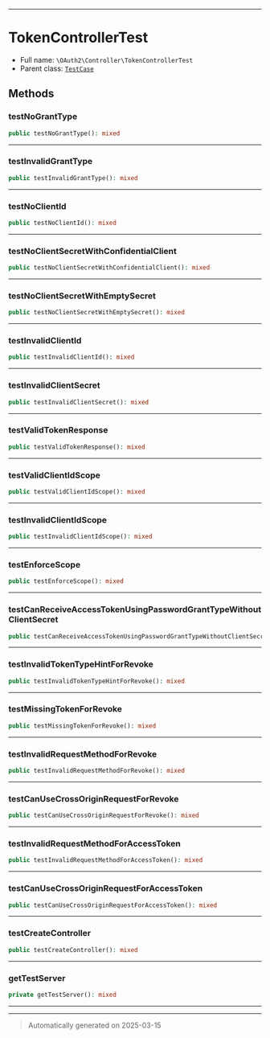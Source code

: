 ***

# TokenControllerTest





* Full name: `\OAuth2\Controller\TokenControllerTest`
* Parent class: [`TestCase`](../../PHPUnit/Framework/TestCase.md)




## Methods


### testNoGrantType



```php
public testNoGrantType(): mixed
```












***

### testInvalidGrantType



```php
public testInvalidGrantType(): mixed
```












***

### testNoClientId



```php
public testNoClientId(): mixed
```












***

### testNoClientSecretWithConfidentialClient



```php
public testNoClientSecretWithConfidentialClient(): mixed
```












***

### testNoClientSecretWithEmptySecret



```php
public testNoClientSecretWithEmptySecret(): mixed
```












***

### testInvalidClientId



```php
public testInvalidClientId(): mixed
```












***

### testInvalidClientSecret



```php
public testInvalidClientSecret(): mixed
```












***

### testValidTokenResponse



```php
public testValidTokenResponse(): mixed
```












***

### testValidClientIdScope



```php
public testValidClientIdScope(): mixed
```












***

### testInvalidClientIdScope



```php
public testInvalidClientIdScope(): mixed
```












***

### testEnforceScope



```php
public testEnforceScope(): mixed
```












***

### testCanReceiveAccessTokenUsingPasswordGrantTypeWithoutClientSecret



```php
public testCanReceiveAccessTokenUsingPasswordGrantTypeWithoutClientSecret(): mixed
```












***

### testInvalidTokenTypeHintForRevoke



```php
public testInvalidTokenTypeHintForRevoke(): mixed
```












***

### testMissingTokenForRevoke



```php
public testMissingTokenForRevoke(): mixed
```












***

### testInvalidRequestMethodForRevoke



```php
public testInvalidRequestMethodForRevoke(): mixed
```












***

### testCanUseCrossOriginRequestForRevoke



```php
public testCanUseCrossOriginRequestForRevoke(): mixed
```












***

### testInvalidRequestMethodForAccessToken



```php
public testInvalidRequestMethodForAccessToken(): mixed
```












***

### testCanUseCrossOriginRequestForAccessToken



```php
public testCanUseCrossOriginRequestForAccessToken(): mixed
```












***

### testCreateController



```php
public testCreateController(): mixed
```












***

### getTestServer



```php
private getTestServer(): mixed
```












***


***
> Automatically generated on 2025-03-15
